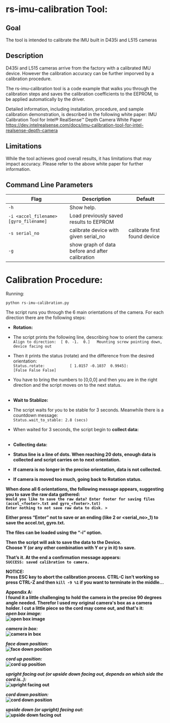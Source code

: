 ﻿# rs-imu-calibration Tool:

## Goal
The tool is intended to calibrate the IMU built in D435i and L515 cameras

## Description
D435i and L515 cameras arrive from the factory with a calibrated IMU device. However the calibration accuracy can be further imporved by a calibration procedure.

The rs-imu-calibration tool is a code example that walks you through the calibration steps and saves the calibration coefficients to the EEPROM, to be applied automatically by the driver.

Detailed information, including installation, procedure, and sample calibration demonstration, is described in the following white paper:
  IMU Calibration Tool for Intel® RealSense™ Depth Camera White Paper
  https://dev.intelrealsense.com/docs/imu-calibration-tool-for-intel-realsense-depth-camera

## Limitations
While the tool achieves good overall results, it has limitations that may impact accuracy. Please refer to the above white paper for further information.

## Command Line Parameters

|Flag   |Description   |Default|
|-----|---|---|
|`-h `|Show help. ||
|`-i <accel_filename> [gyro_filename]`| Load previously saved results to EEPROM| |
|`-s serial_no`| calibrate device with given serial_no| calibrate first found device|
|`-g `|show graph of data before and after calibration| ||

# Calibration Procedure:
Running:

`python rs-imu-calibration.py`

The script runs you through the 6 main orientations of the camera.
For each direction there are the following steps:
*	**Rotation:**<br>
  *	The script prints the following line, describing how to orient the camera:<br>
`Align to direction:  [ 0. -1.  0.]   Mounting screw pointing down, device facing out`<br>
  *	Then it prints the status (rotate) and the difference from the desired orientation:<br>
  `Status.rotate:           [ 1.0157 -0.1037  0.9945]:                 [False False False]`<br>
  *	You have to bring the numbers to [0,0,0] and then you are in the right direction and the script moves on to the next status.<br><br>

*	**Wait to Stablize:**<br>
  *	The script waits for you to be stable for 3 seconds. Meanwhile there is a countdown message:<br>
  `Status.wait_to_stable: 2.8 (secs)`<br>
  *	When waited for 3 seconds, the script begin to <b>collect data:<br><br>

*	**Collecting data:**<br>
  *	Status line is a line of dots. When reaching 20 dots, enough data is collected and script carries on to next orientation.<br>
  *	If camera is no longer in the precise orientation, data is not collected.
  *	If camera is moved too much, going back to <b>Rotation status.

When done all 6 orientations, the following message appears, suggesting you to save the raw data gathered:<br>
`Would you like to save the raw data? Enter footer for saving files (accel_<footer>.txt and gyro_<footer>.txt)`<br>
`Enter nothing to not save raw data to disk. >`<br>

Either press “Enter” not to save or an ending (like 2 or <serial_no>_1) to save the accel.txt, gyro.txt.<br>

The files can be loaded using the “-i” option.

Then the script will ask to save the data to the Device.<br>
Choose Y (or any other combination with Y or y in it) to save.

That’s it. At the end a confirmation message appears:<br>
`SUCCESS: saved calibration to camera.`

**NOTICE:**<br>
Press ESC key to abort the calibration process.
CTRL-C isn’t working so press CTRL-Z and then `kill -9 %1` if you want to terminate in the middle…

**Appendix A:**<br>
I found it a little challenging to hold the camera in the precise 90 degrees angle needed.
Therefor I used my original camera's box as a camera holder.
I cut a little piece so the cord may come out, and that's it:<br>
***open box image:***<br>
![open box image](images/IMG_4918.jpg)<br>

***camera in box:***<br>
![camera in box](images/IMG_4919.JPG)<br>

***face down position:***<br>
![face down position](images/IMG_4920.JPG)<br>

***cord up position:***<br>
![cord up position](images/IMG_4921.JPG)<br>

***upright facing out (or upside down facing out, depends on which side the cord is..):***<br>
![upright facing out](images/IMG_4922.JPG)<br>

***cord down position:***<br>
![cord down position](images/IMG_4923.JPG)<br>

***upside down (or upright) facing out:***<br>
![upside down facing out](images/IMG_4924.JPG)
